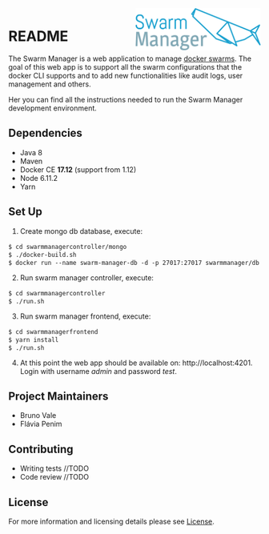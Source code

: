 <img align="right" alt="Swarm Manager logo" width="250" src="SwarmManager.png">

# README #

The Swarm Manager is a web application to manage [docker swarms](https://docs.docker.com/engine/swarm/). The goal of this web app is to support all the swarm configurations that the docker CLI supports and to add new functionalities like audit logs, user management and others.

Her you can find all the instructions needed to run the Swarm Manager development environment.

## Dependencies
* Java 8
* Maven
* Docker CE **17.12** (support from 1.12)
* Node 6.11.2
* Yarn

## Set Up
1. Create mongo db database, execute:
```
$ cd swarmmanagercontroller/mongo
$ ./docker-build.sh
$ docker run --name swarm-manager-db -d -p 27017:27017 swarmmanager/db
```
2. Run swarm manager controller, execute:
```
$ cd swarmmanagercontroller
$ ./run.sh
```
3. Run swarm manager frontend, execute:
```
$ cd swarmmanagerfrontend
$ yarn install
$ ./run.sh
```
4. At this point the web app should be available on: http://localhost:4201.
Login with username *admin* and password *test*.

## Project Maintainers
* Bruno Vale
* Flávia Penim

## Contributing
* Writing tests //TODO
* Code review //TODO

## License
For more information and licensing details please see [License](LICENSE.md).
